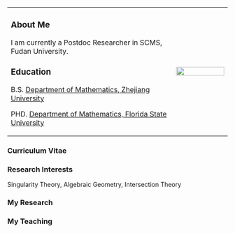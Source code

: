 
<table border="0">
  <tr>
    <td width="75%">
      <h3>
        About Me
       </h3>
      <p>
 I am currently a Postdoc Researcher in SCMS, Fudan University.
     </p>
<h3>
<p>
  Education</p>
</h3> 
<p>B.S. <a href="http://www.math.zju.edu.cn/">Department of Mathematics, Zhejiang University</a>
</p>
<p>
PHD. <a href="http://www.math.fsu.edu/">Department of Mathematics, Florida State University</a>
</p>
</td>
 
 <td width="25%">
      <img src="16_0315_(263).jpg" width="100%">    
    </td>
  </tr>
</table>

<h3>
<a>Curriculum Vitae</a>
</h3>
<h3>
Research Interests
</h3>
<p>
Singularity Theory, Algebraic Geometry, Intersection Theory
</p>
 <h3>
<a>My Research</a>
</h3>
<h3>
<a>My Teaching</a>
</h3>


 
 

 


